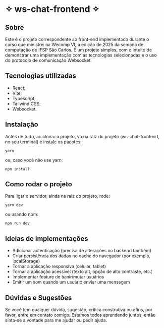 # ✧ ws-chat-frontend ✧

## Sobre

Este é o projeto correspondente ao front-end implementado durante o curso que ministrei na Wecomp VI, a edição de 2025 da semana de computação do IFSP São Carlos. É um projeto simples, com o intuito de demonstrar uma implementação com as tecnologias selecionadas e o uso do protocolo de comunicação Websocket.

## Tecnologias utilizadas
- React;
- Vite;
- Typescript;
- Tailwind CSS;
- Websocket.


## Instalação

Antes de tudo, ao clonar o projeto, vá na raiz do projeto (ws-chat-frontend, no seu terminal) e instale os pacotes:
```
yarn
```
ou, caso você não use yarn:
```
npm install
```

## Como rodar o projeto

Para ligar o servidor, ainda na raiz do projeto, rode:
```
yarn dev
```
ou usando npm:
```
npm run dev
```

## Ideias de implementações

- Adicionar autenticação (precisa de alterações no backend também)
- Criar persistência dos dados no cache do navegador (por exemplo, localStorage)
- Tornar a aplicação responsiva (celular, tablet)
- Tornar a aplicação acessível (texto alt, opção de alto contraste, etc.)
- Implementar feature de banir/mutar usuários
- Emitir um som quando um usuário enviar uma mensagem


## Dúvidas e Sugestões

Se você tem qualquer dúvida, sugestão, crítica construtiva ou afins, por favor, entre em contato comigo. Estamos todos aprendendo juntos, então sinta-se à vontade para me ajudar ou pedir ajuda.
